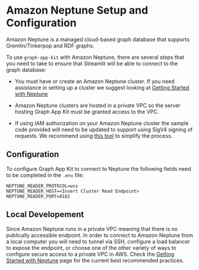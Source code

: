 # Amazon Neptune Setup and Configuration

Amazon Neptune is a managed cloud-based graph database that supports Gremlin/Tinkerpop and RDF graphs.

To use `graph-app-kit` with Amazon Neptune, there are several steps that you need to take to ensure that Streamlit will be able to connect to the graph database:

- You must have or create an Amazon Neptune cluster. If you need assistance in setting up a cluster we suggest looking at [Getting Started with Neptune](https://docs.aws.amazon.com/neptune/latest/userguide/get-started.html)

- Amazon Neptune clusters are hosted in a private VPC so the server hosting Graph App Kit must be granted access to the VPC.

- If using IAM authorization on your Amazon Neptune cluster the sample code provided will need to be updated to support using SigV4 signing of requests. We recommend using [this tool](https://github.com/awslabs/amazon-neptune-tools/tree/master/neptune-python-utils) to simplify the process.

## Configuration

To configure Graph App Kit to connect to Neptune the following fields need to be completed in the `.env` file:

```
NEPTUNE_READER_PROTOCOL=wss
NEPTUNE_READER_HOST=<Insert Cluster Read Endpoint>
NEPTUNE_READER_PORT=8182
```

## Local Developement

Since Amazon Neptune runs in a private VPC meaning that there is no publically accessible endpoint. In order to connect to Amazon Neptune from a local computer you will need to tunnel via SSH, configure a load balancer to expose the endpoint, or choose one of the other variety of ways to configure secure access to a private VPC in AWS. Check the [Getting Started with Neptune](https://docs.aws.amazon.com/neptune/latest/userguide/get-started.html)
page for the current best recommended practices.
